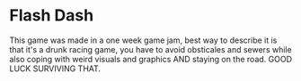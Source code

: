# Flash Dash
 This game was made in a one week game jam, best way to describe it is that it's a drunk racing game, you have to avoid obsticales and sewers while also coping with weird visuals and graphics AND staying on the road. GOOD LUCK SURVIVING THAT.
